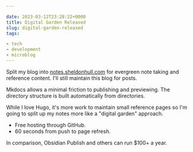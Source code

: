 ```yaml
---

date: 2023-03-12T23:28:22+0000
title: Digital Garden Released
slug: digital-garden-released
tags:

- tech
- development
- microblog
---
```


Split my blog into [notes.sheldonhull.com](https://notes.sheldonhull.com) for evergreen note taking and reference content.
I'll still maintain this blog for posts.

Mkdocs allows a minimal friction to publishing and previewing.
The directory structure is built automatically from directories.

While I love Hugo, it's more work to maintain small reference pages so I'm going to split up my notes more like a "digital garden" approach.

- Free hosting through GitHub.
- 60 seconds from push to page refresh.

In comparison, Obsidian Publish and others can run $100+ a year.
